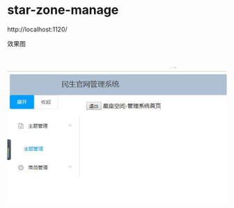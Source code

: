# star-zone-manage

http://localhost:1120/

效果图

<br/>

![](/star-zone-manage/doc/image/manage.jpg)
